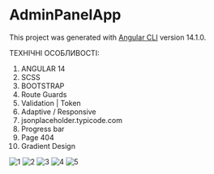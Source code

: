 # AdminPanelApp

This project was generated with [Angular CLI](https://github.com/angular/angular-cli) version 14.1.0.

ТЕХНІЧНІ ОСОБЛИВОСТІ:

 1. ANGULAR 14
 2. SCSS
 3. BOOTSTRAP 
 4. Route Guards
 5. Validation | Token
 6. Adaptive / Responsive
 7. jsonplaceholder.typicode.com
 8. Progress bar
 9. Page 404
 10. Gradient Design

![1](https://user-images.githubusercontent.com/87872240/184352132-5832dadd-a189-49ac-bcc6-48e9a39a8a4e.png)
![2](https://user-images.githubusercontent.com/87872240/184352193-68dbb37f-0616-4b86-9157-63b9ed5b4c9d.png)
![3](https://user-images.githubusercontent.com/87872240/184352219-326714ea-2ca8-46da-939c-3813bb2acb2d.png)
![4](https://user-images.githubusercontent.com/87872240/184352277-59030a24-b616-49f3-bdb0-3506728c3871.png)
![5](https://user-images.githubusercontent.com/87872240/184352321-db59984e-0e73-4b7d-aca3-8c347ca3de04.png)
